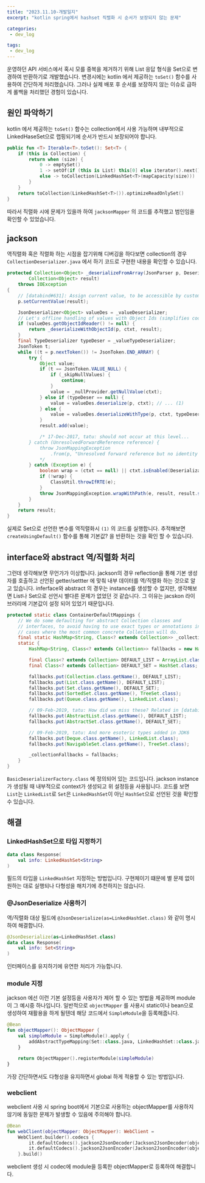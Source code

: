 ```yaml
---
title: "2023.11.10-개발일지"
excerpt: "kotlin spring에서 hashset 직렬화 시 순서가 보장되지 않는 문제"

categories:
 - dev_log

tags:
 - dev_log
---
```


운영하던 API 서비스에서 혹시 모를 중복을 제거하기 위해 List 응답 형식을 Set으로 변경하여 반환하기로 개발했습니다. 변경시에는 kotlin 에서 제공하는 `toSet()` 함수를 사용하여 간단하게 처리했습니다. 그러나 실제 배포 후 순서를 보장하지 않는 이슈로 급하게 롤백을 처리했던 경험이 있습니다.

## 원인 파악하기

kotlin 에서 제공하는 `toSet()` 함수는 collection에서 사용 가능하며 내부적으로 LinkedHaseSet으로 랩핑되기에 순서가 반드시 보장되어야 합니다.

```kotlin
public fun <T> Iterable<T>.toSet(): Set<T> {
    if (this is Collection) {
        return when (size) {
            0 -> emptySet()
            1 -> setOf(if (this is List) this[0] else iterator().next())
            else -> toCollection(LinkedHashSet<T>(mapCapacity(size)))
        }
    }
    return toCollection(LinkedHashSet<T>()).optimizeReadOnlySet()
}
```

따라서 직렬화 시에 문제가 있을까 하여 `jacksonMapper` 의 코드를 추적했고 범인임을 확인할 수 있었습니다.

## jackson

역직렬화 혹은 직렬화 하는 시점을 잡기위해 디버깅을 하다보면 collection의 경우 `CollectionDeserializer.java` 에서 하기 코드로 구현한 내용을 확인할 수 있습니다.

```java
protected Collection<Object> _deserializeFromArray(JsonParser p, DeserializationContext ctxt,
        Collection<Object> result)
    throws IOException
{
    // [databind#631]: Assign current value, to be accessible by custom serializers
    p.setCurrentValue(result);

    JsonDeserializer<Object> valueDes = _valueDeserializer;
    // Let's offline handling of values with Object Ids (simplifies code here)
    if (valueDes.getObjectIdReader() != null) {
        return _deserializeWithObjectId(p, ctxt, result);
    }
    final TypeDeserializer typeDeser = _valueTypeDeserializer;
    JsonToken t;
    while ((t = p.nextToken()) != JsonToken.END_ARRAY) {
        try {
            Object value;
            if (t == JsonToken.VALUE_NULL) {
                if (_skipNullValues) {
                    continue;
                }
                value = _nullProvider.getNullValue(ctxt);
            } else if (typeDeser == null) {
                value = valueDes.deserialize(p, ctxt); // ... (1)
            } else {
                value = valueDes.deserializeWithType(p, ctxt, typeDeser);
            }
            result.add(value);

            /* 17-Dec-2017, tatu: should not occur at this level...
        } catch (UnresolvedForwardReference reference) {
            throw JsonMappingException
                .from(p, "Unresolved forward reference but no identity info", reference);
            */
        } catch (Exception e) {
            boolean wrap = (ctxt == null) || ctxt.isEnabled(DeserializationFeature.WRAP_EXCEPTIONS);
            if (!wrap) {
                ClassUtil.throwIfRTE(e);
            }
            throw JsonMappingException.wrapWithPath(e, result, result.size());
        }
    }
    return result;
}
```
실제로 Set으로 선언한 변수를 역직렬화시 `(1)` 의 코드를 실행합니다. 추적해보면 `createUsingDefault()` 함수를 통해 기본값? 을 반환하는 것을 확인 할 수 있습니다.



## interface와 abstract 역/직렬화 처리

그런데 생각해보면 무언가가 이상합니다. jackson의 경우 reflection을 통해 기본 생성자를 호출하고 선언된 getter/settter 에 맞춰 내부 데이터를 역/직렬화 하는 것으로 알고 있습니다. inferface와 abstract 의 경우는 instance를 생성할 수 없지만, 생각해보면 List나 Set으로 선언시 별다른 문제가 없었던 것 같습니다. 그 이유는 jacskon 라이브러리에 기본값이 설정 되어 있었기 때문입니다. 

```java
protected static class ContainerDefaultMappings {
    // We do some defaulting for abstract Collection classes and
    // interfaces, to avoid having to use exact types or annotations in
    // cases where the most common concrete Collection will do.
    final static HashMap<String, Class<? extends Collection>> _collectionFallbacks;
    static {
        HashMap<String, Class<? extends Collection>> fallbacks = new HashMap<>();

        final Class<? extends Collection> DEFAULT_LIST = ArrayList.class;
        final Class<? extends Collection> DEFAULT_SET = HashSet.class;

        fallbacks.put(Collection.class.getName(), DEFAULT_LIST);
        fallbacks.put(List.class.getName(), DEFAULT_LIST);
        fallbacks.put(Set.class.getName(), DEFAULT_SET);
        fallbacks.put(SortedSet.class.getName(), TreeSet.class);
        fallbacks.put(Queue.class.getName(), LinkedList.class);

        // 09-Feb-2019, tatu: How did we miss these? Related in [databind#2251] problem
        fallbacks.put(AbstractList.class.getName(), DEFAULT_LIST);
        fallbacks.put(AbstractSet.class.getName(), DEFAULT_SET);

        // 09-Feb-2019, tatu: And more esoteric types added in JDK6
        fallbacks.put(Deque.class.getName(), LinkedList.class);
        fallbacks.put(NavigableSet.class.getName(), TreeSet.class);

        _collectionFallbacks = fallbacks;
    }
}
```

`BasicDeserializerFactory.class` 에 정의되어 있는 코드입니다. jackson instance가 생성될 때 내부적으로 context가 생성되고 위 설정등을 사용됩니다. 코드를 보면 `List`는 `LinkedList`로 `Set`은 `LinkedHashSet`이 아닌 `HashSet`으로 선언된 것을 확인할 수 있습니다.

## 해결 

### LinkedHashSet으로 타입 지정하기

```kotlin
data class Response(
    val info: LinkedHashSet<String>
)
```

필드의 타입을 `LinkedHashSet` 지정하는 방법입니다. 구현체이기 떄문에 별 문제 없이 원하는 대로 실행되나 다형성을 해치기에 추천하지는 않습니다.

### @JsonDeserialize 사용하기

역/직렬화 대상 필드에 `@JsonDeserialize(as=LinkedHashSet.class)` 와 같이 명시하여 해결합니다.

```kotlin
@JsonDeserialize(as=LinkedHashSet.class)
data class Response(
    val info: Set<String>
)
```

인터페이스를 유지하기에 유연한 처리가 가능합니다.

### module 지정

jackson 에선 이런 기본 설정등을 사용자가 제어 할 수 있는 방법을 제공하며 module이 그 예시중 하나입니다.
일반적으로 `objectMapper` 를 사용시 static이나 bean으로 생성하여 재활용을 하게 될텐데 해당 코드에서 `SimpleModule`을 등록해줍니다.

```kotlin
@Bean
fun objectMapper(): ObjectMapper {
    val simpleModule = SimpleModule().apply {
        addAbstractTypeMapping(Set::class.java, LinkedHashSet::class.java)
    }

    return ObjectMapper().registerModule(simpleModule)
}
```

가장 간단하면서도 다형성을 유지하면서 global 하게 적용할 수 있는 방법입니다.

### webclient
webclient 사용 시 spring boot에서 기본으로 사용하는 objectMapper를 사용하지 않기에 동일한 문제가 발생할 수 있음에 주의해야 합니다. 

```kotlin
@Bean
fun webClient(objectMapper: ObjectMapper): WebClient =
    WebClient.builder().codecs {
        it.defaultCodecs().jackson2JsonDecoder(Jackson2JsonDecoder(objectMapper))
        it.defaultCodecs().jackson2JsonEncoder(Jackson2JsonEncoder(objectMapper))
    }.build()
```

webclient 생성 시 codec에 module을 등록한 objectMapper로 등록하여 해결합니다.